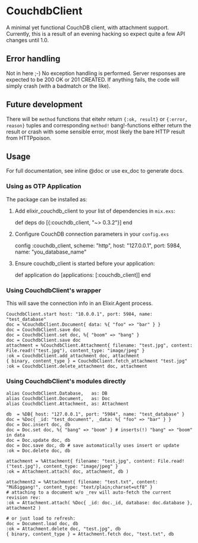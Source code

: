# CouchdbClient

A minimal yet functional CouchDB client, with attachment support. Currently,
this is a result of an evening hacking so expect quite a few API changes until
1.0.

## Error handling

Not in here ;-) No exception handling is performed. Server responses are
expected to be 200 OK or 201 CREATED. If anything fails, the code will simply
crash (with a badmatch or the like). 

## Future development

There will be `method` functions that eitehr return `{:ok, result}` or `{:error,
reason}` tuples and corresponding `method!` bang!-functions either return the
result or crash with some sensible error, most likely the bare HTTP result from
HTTPpoison.

## Usage

For full documentation, see inline @doc or use ex_doc to generate docs.

### Using as OTP Application

The package can be installed as:

  1. Add elixir_couchdb_client to your list of dependencies in `mix.exs`:

        def deps do
          [{:couchdb_client, "~> 0.3.2"}]
        end

  2. Configure CouchDB connection parameters in your `config.exs`

        config :couchdb_client,
            scheme: "http",
            host:   "127.0.0.1",
            port:   5984,
            name:   "you_database_name"

  3. Ensure couchdb_client is started before your application:

        def application do
          [applications: [:couchdb_client]]
        end


### Using CouchdbClient's wrapper

This will save the connection info in an Elixir.Agent process.

```
CouchdbClient.start host: "10.0.0.1", port: 5984, name: "test_database"
doc = %CouchdbClient.Document{ data: %{ "foo" => "bar" } }
doc = CouchdbClient.save doc
doc = CouchdbClient.set doc, %{ "boom" => "bang" }
doc = CouchdbClient.save doc
attachment = %CouchdbClient.Attachment{ filename: "test.jpg", content: File.read!("test.jpg"), content_type: "image/jpeg" }
:ok = CouchdbClient.add_attachment doc, attachment
{ binary, content_type } = CouchdbClient.fetch_attachment "test.jpg"
:ok = CouchdbClient.delete_attachment doc, attachment
```

### Using CouchdbClient's modules directly
```
alias CouchdbClient.Database,   as: DB
alias CouchdbClient.Document,   as: Doc
alias CouchdbClient.Attachment, as: Attachment

db  = %DB{ host: "127.0.0.1", port: "5984", name: "test_database" }
doc = %Doc{ _id: "test_document", _data: %{ "foo" => "bar" } }
doc = Doc.insert doc, db
doc = Doc.set doc, %{ "bang" => "boom" } # inserts(!) "bang" => "boom" in data
doc = Doc.update doc, db
doc = Doc.save doc, db # save automatically uses insert or update 
:ok = Doc.delete doc, db 

attachment = %Attachment{ filename: "test.jpg", content: File.read!("test.jpg"), content_type: "image/jpeg" }
:ok = Attachment.attach( doc, attachment, db )

attachment2 = %Attachment{ filename: "test.txt", content: "Müßiggang!", content_type: "text/plain;charset=utf8" }
# attaching to a document w/o _rev will auto-fetch the current revision rev:
:ok = Attachment.attach( %Doc{ _id: doc._id, database: doc.database }, attachment2 )

# or just load to refresh:
doc = Document.load doc, db
:ok = Attachment.delete doc, "test.jpg", db
{ binary, content_type } = Attachment.fetch doc, "test.txt", db
```
